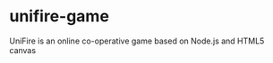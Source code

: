 unifire-game
============

UniFire is an online co-operative game based on Node.js and HTML5 canvas
